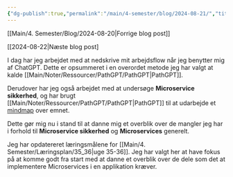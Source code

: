 ```yaml
---
{"dg-publish":true,"permalink":"/main/4-semester/blog/2024-08-21/","title":"Ons. d. 21. Aug","created":"2024-08-22T08:37:18.920+02:00"}
---
```



[[Main/4. Semester/Blog/2024-08-20\|Forrige blog post]]

[[2024-08-22|Næste blog post]

I dag har jeg arbejdet med at nedskrive mit arbejdsflow når jeg benytter mig af
ChatGPT. Dette er opsummeret i en overordet metode jeg har valgt at kalde
[[Main/Noter/Ressourcer/PathGPT/PathGPT\|PathGPT]].

Derudover har jeg også arbejdet med at undersøge **Microservice sikkerhed**, og
har brugt [[Main/Noter/Ressourcer/PathGPT/PathGPT\|PathGPT]] til at udarbejde et
[mindmap](https://mm.tt/app/map/3399984921?t=Yl16zf8nr5) over emnet.

Dette gør mig nu i stand til at danne mig et overblik over de mangler jeg har i
forhold til **Microservice sikkerhed** og **Microservices** generelt.

Jeg har opdatereret læringsmålene for [[Main/4. Semester/Læringsplan/35_36\|uge 35-36]]. Jeg har valgt her at
have fokus på at komme godt fra start med at danne et overblik over de dele som
det at implementere Microservices i en applikation kræver.
